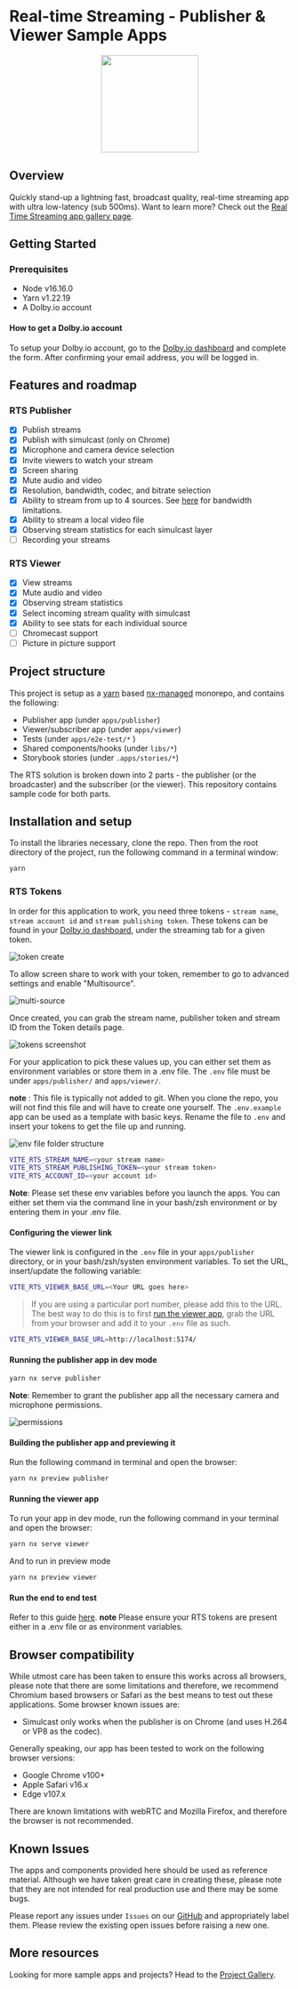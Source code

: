 # Real-time Streaming - Publisher & Viewer Sample Apps

<p align="center">
<img src="docs/img//banner.jpeg" width="175px" />
</p>

## Overview

Quickly stand-up a lightning fast, broadcast quality, real-time streaming app with ultra low-latency (sub 500ms).
Want to learn more? Check out the [Real Time Streaming app gallery page](https://docs.dolby.io/streaming-apis/docs/real-time-streaming-publisher-viewer-sample-apps).

## Getting Started

### Prerequisites

- Node v16.16.0
- Yarn v1.22.19
- A Dolby.io account

#### How to get a Dolby.io account

To setup your Dolby.io account, go to the [Dolby.io dashboard](https://dashboard.dolby.io/signup/) and complete the form. After confirming your email address, you will be logged in.

## Features and roadmap

### RTS Publisher

- [x] Publish streams
- [x] Publish with simulcast (only on Chrome)
- [x] Microphone and camera device selection
- [x] Invite viewers to watch your stream
- [x] Screen sharing
- [x] Mute audio and video
- [x] Resolution, bandwidth, codec, and bitrate selection
- [x] Ability to stream from up to 4 sources. See [here](https://docs.dolby.io/streaming-apis/docs/create-multi-view-web-app) for bandwidth limitations.
- [x] Ability to stream a local video file
- [x] Observing stream statistics for each simulcast layer
- [ ] Recording your streams

### RTS Viewer

- [x] View streams
- [x] Mute audio and video
- [x] Observing stream statistics
- [x] Select incoming stream quality with simulcast
- [x] Ability to see stats for each individual source
- [ ] Chromecast support
- [ ] Picture in picture support

## Project structure

This project is setup as a [yarn](https://yarnpkg.com/) based [nx-managed](https://nx.dev/) monorepo, and contains the following:

- Publisher app (under `apps/publisher`)
- Viewer/subscriber app (under `apps/viewer`)
- Tests (under `apps/e2e-test/*` )
- Shared components/hooks (under `libs/*`)
- Storybook stories (under `.apps/stories/*`)

The RTS solution is broken down into 2 parts - the publisher (or the broadcaster) and the subscriber (or the viewer). This repository contains sample code for both parts.

## Installation and setup

To install the libraries necessary, clone the repo. Then from the root directory of the project, run the following command in a terminal window:

```bash
yarn
```

### RTS Tokens

In order for this application to work, you need three tokens - `stream name`, `stream account id` and `stream publishing token`. These tokens can be found in your [Dolby.io dashboard](https://streaming.dolby.io/#/tokens), under the streaming tab for a given token.

![token create](docs/img/setup_create_new.png)

To allow screen share to work with your token, remember to go to advanced settings and enable "Multisource".

![multi-source](docs/img/token_multi_source.png)

Once created, you can grab the stream name, publisher token and stream ID from the Token details page.

![tokens screenshot](docs/img/tokens.png)

For your application to pick these values up, you can either set them as environment variables or store them in a .env file. The `.env` file must be under `apps/publisher/` and `apps/viewer/`.

**note** : This file is typically not added to git. When you clone the repo, you will not find this file and will have to create one yourself. The `.env.example` app can be used as a template with basic keys. Rename the file to `.env` and insert your tokens to get the file up and running.

![env file folder structure](docs/img/env.png)

```bash
VITE_RTS_STREAM_NAME=<your stream name>
VITE_RTS_STREAM_PUBLISHING_TOKEN=<your stream token>
VITE_RTS_ACCOUNT_ID=<your account id>
```

**Note**: Please set these env variables before you launch the apps. You can either set them via the command line in your bash/zsh environment or by entering them in your .env file.

#### Configuring the viewer link

The viewer link is configured in the `.env` file in your `apps/publisher` directory, or in your bash/zsh/systen environment variables. To set the URL, insert/update the following variable:

```bash
VITE_RTS_VIEWER_BASE_URL=<Your URL goes here>
```

> If you are using a particular port number, please add this to the URL. The best way to do this is to first [run the viewer app](#running-the-viewer-app), grab the URL from your browser and add it to your `.env` file as such.

```bash
VITE_RTS_VIEWER_BASE_URL=http://localhost:5174/
```

#### Running the publisher app in dev mode

```bash
yarn nx serve publisher
```

**Note**: Remember to grant the publisher app all the necessary camera and microphone permissions.

![permissions](docs/img/permissions.png)

#### Building the publisher app and previewing it

Run the following command in terminal and open the browser:

```bash
yarn nx preview publisher
```

#### Running the viewer app

To run your app in dev mode, run the following command in your terminal and open the browser:

```bash
yarn nx serve viewer
```

And to run in preview mode

```bash
yarn nx preview viewer
```

#### Run the end to end test

Refer to this guide [here](apps/e2e-test/README.md).
**note** Please ensure your RTS tokens are present either in a .env file or as environment variables.

## Browser compatibility

While utmost care has been taken to ensure this works across all browsers, please note that there are some limitations and therefore, we recommend Chromium based browsers or Safari as the best means to test out these applications. Some browser known issues are:

- Simulcast only works when the publisher is on Chrome (and uses H.264 or VP8 as the codec).

Generally speaking, our app has been tested to work on the following browser versions:

- Google Chrome v100+
- Apple Safari v16.x
- Edge v107.x

There are known limitations with webRTC and Mozilla Firefox, and therefore the browser is not recommended.

## Known Issues

The apps and components provided here should be used as reference material. Although we have taken great care in creating these, please note that they are not intended for real production use and there may be some bugs.

Please report any issues under `Issues` on our [GitHub](https://github.com/dolbyio-samples/stream-demo-react-millicast/issues) and appropriately label them. Please review the existing open issues before raising a new one.

## More resources

Looking for more sample apps and projects? Head to the [Project Gallery](https://docs.dolby.io/communications-apis/page/gallery).
